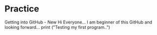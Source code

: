 # Practice
Getting into GitHub - New
Hi Everyone...
I am beginner of this GitHub and looking forward...
print ("Testing my first program..")
